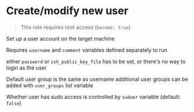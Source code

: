 # Create/modify new user

> This role requires root access (`become: true`)

Set up a user account on the target machine

Requires `username` and `comment` variables defined separately to run

either `password` or `ssh_public_key_file` has to be set, or there's no way to login as the user

Default user group is the same as username
additional user groups can be added with `user_groups` list variable

Whether user has sudo access is controlled by `sudoer` variable (default: `false`)
